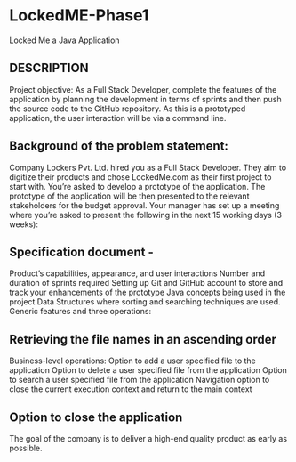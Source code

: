# LockedME-Phase1
Locked Me a Java  Application 

## DESCRIPTION
Project objective:
As a Full Stack Developer, complete the features of the application by planning the development in terms of sprints and then push the source code to the GitHub repository. As this is a prototyped application, the user interaction will be via a command line.

## Background of the problem statement:
Company Lockers Pvt. Ltd. hired you as a Full Stack Developer. They aim to digitize their products and chose LockedMe.com as their first project to start with. You’re asked to develop a prototype of the application. The prototype of the application will be then presented to the relevant stakeholders for the budget approval. Your manager has set up a meeting where you’re asked to present the following in the next 15 working days (3 weeks):

## Specification document -
Product’s capabilities, appearance, and user interactions Number and duration of sprints required Setting up Git and GitHub account to store and track your enhancements of the prototype Java concepts being used in the project Data Structures where sorting and searching techniques are used. Generic features and three operations:

## Retrieving the file names in an ascending order
Business-level operations:
Option to add a user specified file to the application Option to delete a user specified file from the application Option to search a user specified file from the application Navigation option to close the current execution context and return to the main context

## Option to close the application
The goal of the company is to deliver a high-end quality product as early as possible.
